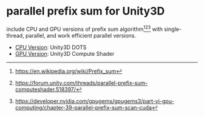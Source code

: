 # parallel prefix sum for Unity3D
include CPU and GPU versions of prefix sum algorithm[^1][^2][^3] with single-thread, parallel, and work efficient parallel versions.
- [CPU Version](Packages/com.quabug.parallel-prefix-sum.cpu): Unity3D DOTS
- [GPU Version](Packages/com.quabug.parallel-prefix-sum.gpu): Unity3D Compute Shader

[^1]: https://en.wikipedia.org/wiki/Prefix_sum
[^2]: https://forum.unity.com/threads/parallel-prefix-sum-computeshader.518397/
[^3]: https://developer.nvidia.com/gpugems/gpugems3/part-vi-gpu-computing/chapter-39-parallel-prefix-sum-scan-cuda
